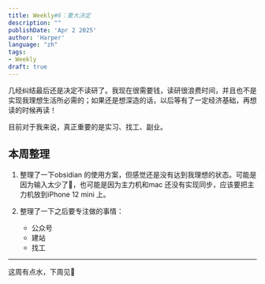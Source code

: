 ```yaml
---
title: Weekly#6：重大决定
description: ""
publishDate: 'Apr 2 2025'
author: 'Harper'
language: "zh"
tags: 
- Weekly
draft: true
---
```

几经纠结最后还是决定不读研了。我现在很需要钱，读研很浪费时间，并且也不是实现我理想生活所必需的；如果还是想深造的话，以后等有了一定经济基础，再想读的时候再读！

目前对于我来说，真正重要的是实习、找工、副业。

## 本周整理

1. 整理了一下obsidian 的使用方案，但感觉还是没有达到我理想的状态。可能是因为输入太少了🤔，也可能是因为主力机和mac 还没有实现同步，应该要把主力机放到iPhone 12 mini 上。

2. 整理了一下之后要专注做的事情：
	- 公众号
	- 建站
	- 找工

---
这周有点水，下周见👋